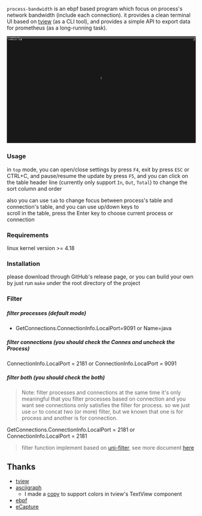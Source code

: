 `process-bandwidth` is an ebpf based program which focus on process's network bandwidth (include each connection).
it provides a clean terminal UI based on [tview](https://github.com/rivo/tview) (as a CLI tool), and provides a 
simple API to export data for prometheus (as a long-running task).

![screenshot](./screenshots/pb-v0.1.0.gif)

### Usage
in `top` mode, you can open/close settings by press `F4`, exit by press `ESC` or CTRL+C, and pause/resume the update by 
press `F5`, and you can click on the table header line (currently only support `In`, `Out`, `Total`) to change the sort 
column and order 

also you can use `tab` to change focus between process's table and connection's table, and you can use up/down keys to  
scroll in the table, press the Enter key to choose current process or connection

### Requirements
linux kernel version >= 4.18 

### Installation
please download through GitHub's release page, or you can build your own by just run `make` under the root 
directory of the project

### Filter

##### filter processes (default mode)
- GetConnections.ConnectionInfo.LocalPort=9091 or Name=java

##### filter connections (you should check the Connes and uncheck the Process)
ConnectionInfo.LocalPort = 2181 or ConnectionInfo.LocalPort = 9091

##### filter both (you should check the both)
> Note: filter processes and connections at the same time it's only meaningful that you filter processes based on connection
and you want see connections only satisfies the filter for process. so we just use `or` to concat two (or more) filter,
but we known that one is for process and another is for connection. 

GetConnections.ConnectionInfo.LocalPort = 2181 or ConnectionInfo.LocalPort = 2181

> filter function implement based on [uni-filter](https://github.com/Ivlyth/uni-filter), see more document [here](https://github.com/Ivlyth/uni-filter/blob/main/README.md)

## Thanks

- [tview](https://github.com/rivo/tview)
- [asciigraph](https://github.com/guptarohit/asciigraph)
  - I made a [copy](https://github.com/Ivlyth/process-bandwidth/blob/main/pkg/asciigraph) to support colors in tview's TextView component
- [ebpf](https://github.com/cilium/ebpf)
- [eCapture](https://github.com/ehids/ecapture)
